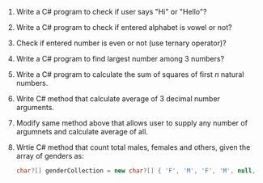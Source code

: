 1. Write a C# program to check if user says "Hi" or "Hello"?
1. Write a C# program to check if entered alphabet is vowel or not?
1. Check if entered number is even or not (use ternary operator)?
1. Write a C# program to find largest number among 3 numbers?
1. Write a C# program to calculate the sum of squares of first *n* natural numbers.
1. Write C# method that calculate average of 3 decimal number arguments.

1. Modify same method above that allows user to supply any number of argumnets and calculate average of all.

1. Wrtie C# method that count total males, females and others, given the array of genders as:
    ```csharp
    char?[] genderCollection = new char?[] { 'F', 'M', 'F', 'M', null, 'M', null, 'F', 'F', 'M', null, null, 'F', 'M', 'M' };
    ```
